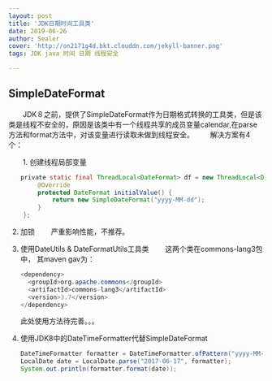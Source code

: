 ```yaml
---
layout: post
title: 'JDK日期时间工具类'
date: 2019-06-26
author: Sealer
cover: 'http://on2171g4d.bkt.clouddn.com/jekyll-banner.png'
tags: JDK java 时间 日期 线程安全  

---
```

## SimpleDateFormat

　　JDK８之前，提供了SimpleDateFormat作为日期格式转换的工具类，但是该类是线程不安全的，原因是该类中有一个线程共享的成员变量calendar,在parse方法和format方法中，对该变量进行读取未做到线程安全。
　　解决方案有4个：

　　1. 创建线程局部变量
```java
　　private static final ThreadLocal<DateFormat> df = new ThreadLocal<DateFormat>() {
        @Override
        protected DateFormat initialValue() {
            return new SimpleDateFormat("yyyy-MM-dd");
        }
    };　　
```
  2. 加锁
     　　严重影响性能，不推荐。

  3. 使用DateUtils & DateFormatUtils工具类
     　　这两个类在commons-lang3包中， 其maven gav为：

     ```java
     <dependency>
       <groupId>org.apache.commons</groupId>
       <artifactId>commons-lang3</artifactId>
       <version>3.7</version>
     </dependency>
     ```

     此处使用方法待完善。。。

  4. 使用JDK8中的DateTimeFormatter代替SimpleDateFormat

     ```java
     DateTimeFormatter formatter = DateTimeFormatter.ofPattern("yyyy-MM-dd");
     LocalDate date = LocalDate.parse("2017-06-17", formatter);
     System.out.println(formatter.format(date));
     ```

     
